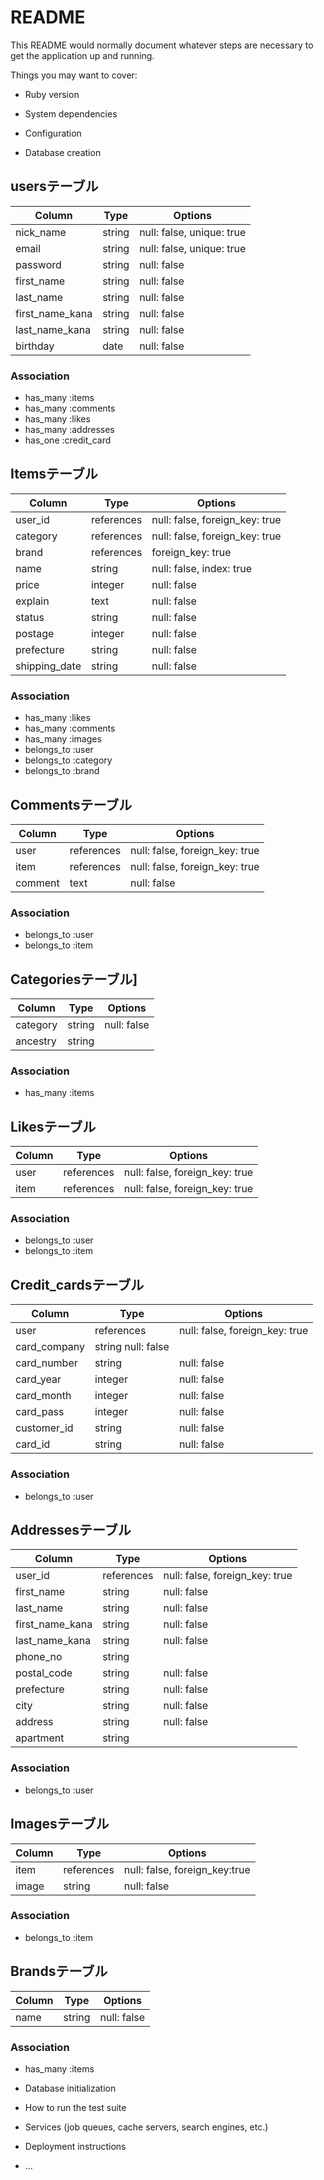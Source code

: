 # README

This README would normally document whatever steps are necessary to get the
application up and running.

Things you may want to cover:

* Ruby version

* System dependencies

* Configuration

* Database creation

## usersテーブル

|Column|Type|Options|
|------|----|-------|
|nick_name|string|null: false, unique: true|
|email|string|null: false, unique: true|
|password|string|null: false|
|first_name|string|null: false|
|last_name|string|null: false|
|first_name_kana|string|null: false|
|last_name_kana|string|null: false|
|birthday|date|null: false|
### Association
- has_many :items
- has_many :comments
- has_many :likes
- has_many :addresses
- has_one :credit_card

## Itemsテーブル

|Column|Type|Options|
|------|----|-------|
|user_id|references|null: false, foreign_key: true|
|category|references|null: false, foreign_key: true|
|brand|references|foreign_key: true|
|name|string|null: false, index: true|
|price|integer|null: false|
|explain|text|null: false|
|status|string|null: false|
|postage|integer|null: false|
|prefecture|string|null: false|
|shipping_date|string|null: false|
### Association
- has_many :likes
- has_many :comments
- has_many :images
- belongs_to :user
- belongs_to :category
- belongs_to :brand

## Commentsテーブル

|Column|Type|Options|
|------|----|-------|
|user|references|null: false, foreign_key: true|
|item|references|null: false, foreign_key: true|
|comment|text|null: false|
### Association
- belongs_to :user
- belongs_to :item

## Categoriesテーブル]

|Column|Type|Options|
|------|----|-------|
|category|string|null: false|
|ancestry|string| |
### Association
- has_many :items

## Likesテーブル

|Column|Type|Options|
|------|----|-------|
|user|references|null: false, foreign_key: true|
|item|references|null: false, foreign_key: true|
### Association
- belongs_to :user
- belongs_to :item


## Credit_cardsテーブル

|Column|Type|Options|
|------|----|-------|
|user|references|null: false, foreign_key: true|
|card_company|string	null: false|
|card_number|string|null: false|
|card_year|integer|null: false|
|card_month|integer|null: false|
|card_pass|integer|null: false|
|customer_id|string|null: false|
|card_id|string|null: false|
### Association
- belongs_to :user

## Addressesテーブル

|Column|Type|Options|
|------|----|-------|
|user_id|references|null: false, foreign_key: true|
|first_name|string|null: false|
|last_name|string|null: false|
|first_name_kana|string|null: false|
|last_name_kana|string|null: false|
|phone_no|string| |
|postal_code|string|null: false|
|prefecture|string|null: false|
|city|string|null: false|
|address|string|null: false|
|apartment|string| |
### Association
- belongs_to :user

## Imagesテーブル

|Column|Type|Options|
|------|----|-------|
|item|references|null: false, foreign_key:true|
|image|string|null: false|
### Association
- belongs_to :item

## Brandsテーブル

|Column|Type|Options|
|------|----|-------|
|name|string|null: false|
### Association
- has_many :items

* Database initialization

* How to run the test suite

* Services (job queues, cache servers, search engines, etc.)

* Deployment instructions

* ...
